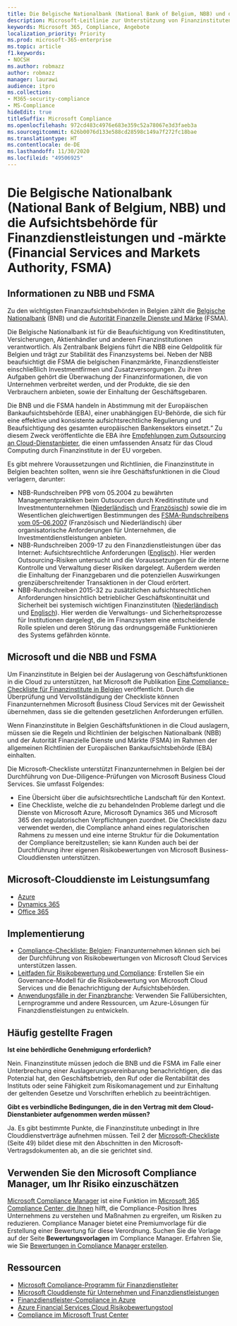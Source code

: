 ```yaml
---
title: Die Belgische Nationalbank (National Bank of Belgium, NBB) und die Autorität Finanzielle Dienste und Märkte (Financial Services and Markets Authority, FSMA)
description: Microsoft-Leitlinie zur Unterstützung von Finanzinstituten in Belgien durch Cloud-Einführung.
keywords: Microsoft 365, Compliance, Angebote
localization_priority: Priority
ms.prod: microsoft-365-enterprise
ms.topic: article
f1.keywords:
- NOCSH
ms.author: robmazz
author: robmazz
manager: laurawi
audience: itpro
ms.collection:
- M365-security-compliance
- MS-Compliance
hideEdit: true
titleSuffix: Microsoft Compliance
ms.openlocfilehash: 972cd483c4976e683e359c52a78067e3d3faeb3a
ms.sourcegitcommit: 626b0076d133e588cd28598c149a7f272fc18bae
ms.translationtype: HT
ms.contentlocale: de-DE
ms.lasthandoff: 11/30/2020
ms.locfileid: "49506925"
---
```

# <a name="national-bank-of-belgium-nbb-and-the-financial-services-and-markets-authority-fsma"></a>Die Belgische Nationalbank (National Bank of Belgium, NBB) und die Aufsichtsbehörde für Finanzdienstleistungen und -märkte (Financial Services and Markets Authority, FSMA)

## <a name="about-the-nbb-and-fsma"></a>Informationen zu NBB und FSMA

Zu den wichtigsten Finanzaufsichtsbehörden in Belgien zählt die [Belgische Nationalbank](https://www.nbb.be/) (BNB) und die [Autorität Finanzelle Dienste und Märke](https://www.fsma.be/language_selection) (FSMA).

Die Belgische Nationalbank ist für die Beaufsichtigung von Kreditinstituten, Versicherungen, Aktienhändler und anderen Finanzinstitutionen verantwortlich. Als Zentralbank Belgiens führt die NBB eine Geldpolitik für Belgien und trägt zur Stabilität des Finanzsystems bei. Neben der NBB beaufsichtigt die FSMA die belgischen Finanzmärkte, Finanzdienstleister einschließlich Investmentfirmen und Zusatzversorgungen. Zu ihren Aufgaben gehört die Überwachung der Finanzinformationen, die von Unternehmen verbreitet werden, und der Produkte, die sie den Verbrauchern anbieten, sowie der Einhaltung der Geschäftsgebaren.

Die BNB und die FSMA handeln in Abstimmung mit der Europäischen Bankaufsichtsbehörde (EBA), einer unabhängigen EU-Behörde, die sich für eine effektive und konsistente aufsichtsrechtliche Regulierung und Beaufsichtigung des gesamten europäischen Bankensektors einsetzt.“ Zu diesem Zweck veröffentlichte die EBA ihre [Empfehlungen zum Outsourcing an Cloud-Dienstanbieter](https://eba.europa.eu/documents/10180/2170121/Final+draft+Recommendations+on+Cloud+Outsourcing+%28EBA-Rec-2017-03%29.pdf/5fa5cdde-3219-4e95-946d-0c0d05494362), die einen umfassenden Ansatz für das Cloud Computing durch Finanzinstitute in der EU vorgeben.

Es gibt mehrere Voraussetzungen und Richtlinien, die Finanzinstitute in Belgien beachten sollten, wenn sie ihre Geschäftsfunktionen in die Cloud verlagern, darunter:

- NBB-Rundschreiben PPB vom 05.2004 zu bewährten Managementpraktiken beim Outsourcen durch Kreditinstitute und Investmentunternehmen ([Niederländisch](https://www.nbb.be/nl/artikels/circulaire-ppb-20045-gezonde-beheerspraktijken-bij-uitbesteding-door-kredietinstellingen-en) und [Französisch](https://www.nbb.be/en/articles/circular-ppb-20045-sound-management-practices-outsourcing-credit-institutions-and)) sowie die im Wesentlichen gleichwertigen Bestimmungen des [FSMA-Rundschreibens vom 05–06.2007](https://www.fsma.be/sites/default/files/public/sitecore/media%20library/Files/fsmafiles/wetgeving/reglem/reglem_05-06-2007.pdf) (Französisch und Niederländisch) über organisatorische Anforderungen für Unternehmen, die Investmentdienstleistungen anbieten.
- NBB-Rundschreiben 2009-17 zu den Finanzdienstleistungen über das Internet: Aufsichtsrechtliche Anforderungen ([Englisch](https://www.nbb.be/doc/cp/eng/ki/circ/pdf/cbfa_2009_17.pdf)). Hier werden Outsourcing-Risiken untersucht und die Voraussetzungen für die interne Kontrolle und Verwaltung dieser Risiken dargelegt. Außerdem werden die Einhaltung der Finanzgebaren und die potenziellen Auswirkungen grenzüberschreitender Transaktionen in der Cloud erörtert.
- NBB-Rundschreiben 2015-32 zu zusätzlichen aufsichtsrechtlichen Anforderungen hinsichtlich betrieblicher Geschäftskontinuität und Sicherheit bei systemisch wichtigen Finanzinstituten ([Niederländisch](https://www.nbb.be/nl/artikels/circulaire-nbb201532-aanvullende-prudentiele-verwachtingen-op-het-vlak-van-de-operationele) und [Englisch](https://www.nbb.be/en/articles/circular-nbb201532-additional-prudential-expectations-regarding-operational-business)). Hier werden die Verwaltungs- und Sicherheitsprozesse für Institutionen dargelegt, die im Finanzsystem eine entscheidende Rolle spielen und deren Störung das ordnungsgemäße Funktionieren des Systems gefährden könnte.

## <a name="microsoft-and-the-nbb-and-fsma"></a>Microsoft und die NBB und FSMA

Um Finanzinstitute in Belgien bei der Auslagerung von Geschäftsfunktionen in die Cloud zu unterstützen, hat Microsoft die Publikation [Eine Compliance-Checkliste für Finanzinstitute in Belgien](https://aka.ms/FinServ-Guide-Belgium) veröffentlicht. Durch die Überprüfung und Vervollständigung der Checkliste können Finanzunternehmen Microsoft Business Cloud Services mit der Gewissheit übernehmen, dass sie die geltenden gesetzlichen Anforderungen erfüllen.

Wenn Finanzinstitute in Belgien Geschäftsfunktionen in die Cloud auslagern, müssen sie die Regeln und Richtlinien der belgischen Nationalbank (NBB) und der Autorität Finanzielle Dienste und Märkte (FSMA) im Rahmen der allgemeinen Richtlinien der Europäischen Bankaufsichtsbehörde (EBA) einhalten.

Die Microsoft-Checkliste unterstützt Finanzunternehmen in Belgien bei der Durchführung von Due-Diligence-Prüfungen von Microsoft Business Cloud Services. Sie umfasst Folgendes:

- Eine Übersicht über die aufsichtsrechtliche Landschaft für den Kontext.
- Eine Checkliste, welche die zu behandelnden Probleme darlegt und die Dienste von Microsoft Azure, Microsoft Dynamics 365 und Microsoft 365 den regulatorischen Verpflichtungen zuordnet. Die Checkliste dazu verwendet werden, die Compliance anhand eines regulatorischen Rahmens zu messen und eine interne Struktur für die Dokumentation der Compliance bereitzustellen; sie kann Kunden auch bei der Durchführung ihrer eigenen Risikobewertungen von Microsoft Business-Clouddiensten unterstützen.

## <a name="microsoft-in-scope-cloud-services"></a>Microsoft-Clouddienste im Leistungsumfang

- [Azure](https://aka.ms/AzureCompliance)
- [Dynamics 365](https://aka.ms/d365-compliance-list)
- [Office 365](https://aka.ms/o365-compliance-framework)

## <a name="how-to-implement"></a>Implementierung

- [Compliance-Checkliste: Belgien](https://aka.ms/FinServ-Guide-Belgium): Finanzunternehmen können sich bei der Durchführung von Risikobewertungen von Microsoft Cloud Services unterstützen lassen.
- [Leitfaden für Risikobewertung und Compliance](https://aka.ms/RiskGovernanceGuide): Erstellen Sie ein Governance-Modell für die Risikobewertung von Microsoft Cloud Services und die Benachrichtigung der Aufsichtsbehörden.
- [Anwendungsfälle in der Finanzbranche](https://docs.microsoft.com/azure/industry/financial/): Verwenden Sie Fallübersichten, Lernprogramme und andere Ressourcen, um Azure-Lösungen für Finanzdienstleistungen zu entwickeln.

## <a name="frequently-asked-questions"></a>Häufig gestellte Fragen

**Ist eine behördliche Genehmigung erforderlich?**

Nein. Finanzinstitute müssen jedoch die BNB und die FSMA im Falle einer Unterbrechung einer Auslagerungsvereinbarung benachrichtigen, die das Potenzial hat, den Geschäftsbetrieb, den Ruf oder die Rentabilität des Instituts oder seine Fähigkeit zum Risikomanagement und zur Einhaltung der geltenden Gesetze und Vorschriften erheblich zu beeinträchtigen.

**Gibt es verbindliche Bedingungen, die in den Vertrag mit dem Cloud-Dienstanbieter aufgenommen werden müssen?**

Ja. Es gibt bestimmte Punkte, die Finanzinstitute unbedingt in Ihre Clouddienstverträge aufnehmen müssen. Teil 2 der [Microsoft-Checkliste](https://aka.ms/FinServ-Guide-Belgium) (Seite 49) bildet diese mit den Abschnitten in den Microsoft-Vertragsdokumenten ab, an die sie gerichtet sind.

## <a name="use-microsoft-compliance-manager-to-assess-your-risk"></a>Verwenden Sie den Microsoft Compliance Manager, um Ihr Risiko einzuschätzen

[Microsoft Compliance Manager](https://docs.microsoft.com/microsoft-365/compliance/compliance-manager) ist eine Funktion im [Microsoft 365 Compliance Center, die Ihnen](https://docs.microsoft.com/microsoft-365/compliance/microsoft-365-compliance-center) hilft, die Compliance-Position Ihres Unternehmens zu verstehen und Maßnahmen zu ergreifen, um Risiken zu reduzieren. Compliance Manager bietet eine Premiumvorlage für die Erstellung einer Bewertung für diese Verordnung. Suchen Sie die Vorlage auf der Seite **Bewertungsvorlagen** im Compliance Manager. Erfahren Sie, wie Sie [Bewertungen in Compliance Manager erstellen](https://docs.microsoft.com/microsoft-365/compliance/compliance-manager-assessments).

## <a name="resources"></a>Ressourcen

- [Microsoft Compliance-Programm für Finanzdienstleiter](https://aka.ms/FSCP-Print)
- [Microsoft Clouddienste für Unternehmen und Finanzdienstleistungen](https://www.microsoft.com/trustcenter/cloudservices/financialservices)
- [Finanzdienstleister-Compliance in Azure](https://azure.microsoft.com/resources/videos/azurecon-2015-financial-services-compliance-in-azure/)
- [Azure Financial Services Cloud Risikobewertungstool](https://servicetrust.microsoft.com/ViewPage/FFIECBlueprint?command=Download&downloadType=Document&downloadId=079a1973-711a-428f-9312-9ddd290cff7b&docTab=c726d5c0-2d1e-11e8-a485-57140ec19669_PaaS)
- [Compliance im Microsoft Trust Center](https://www.microsoft.com/trust-center/compliance/compliance-overview)
